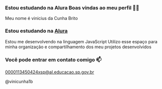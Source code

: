 ### Estou estudando na Alura Boas vindas ao meu perfil 💙💙

Meu nome é vinicius da Cunha Brito

### Estou estudando na [Alura](https://www.alura.com.br)
Estou me desenvolvendo na linguagem JavaScript
Utilizo esse espaço para minha organização e compartilhamento dos meu projetos desenvolvidos

### Você pode entrar em contato comigo 📫
0000113450424xsp@al.educacao.sp.gov.br

@vinicunha1b
